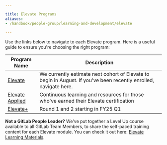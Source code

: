 ```yaml
---

title: Elevate Programs
aliases: 
- /handbook/people-group/learning-and-development/elevate

---
```


Use the links below to navigate to each Elevate program. Here is a useful guide to ensure you're choosing the right program:

| Program Name | Description |
| ----- | -------- |
| [Elevate](https://handbook.gitlab.com/handbook/people-group/learning-and-development/elevate-programs/elevate/) | We currently estimate next cohort of Elevate to begin in August. If you've been recently enrolled, navigate here. |
| [Elevate Applied](https://handbook.gitlab.com/handbook/people-group/learning-and-development/elevate-programs/elevate-applied/) | Continuous learning and resources for those who've earned their Elevate certification |
| [Elevate+](https://handbook.gitlab.com/handbook/people-group/learning-and-development/elevate-programs/elevate+/) | Round 1 and 2 starting in FY25 Q1 |


**Not a GitLab People Leader?** We've put together a Level Up course available to all GitLab Team Members, to share the self-paced training content for each Elevate module. You can check it out here: [Elevate Learning Materials](https://levelup.gitlab.com/access/saml/login/internal-team-members?returnTo=https://levelup.gitlab.com/learn/learning-path/elevate-learning-materials).


